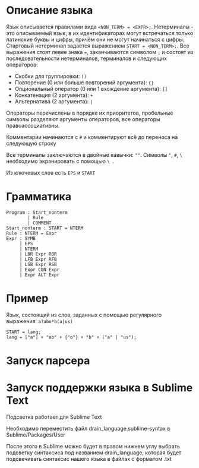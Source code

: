 # Описание языка

Язык описывается правилами вида `<NON_TERM> = <EXPR>;`. Нетерминалы - это описываемый язык, 
в их идентификаторах могут встречаться только латинские буквы и цифры, причём они не могут 
начинаться с цифры. Стартовый нетерминал задаётся выражением `START = <NON_TERM>;`.
Все выражения стоят левее знака `=`, заканчиваются символом `;` и состоят из 
последовательности нетерминалов, терминалов и следующих операторов:

* Скобки для группировки: `()`
* Повторение (0 или больше повторений аргумента): `{}`
* Опциональный оператор (0 или 1 вхождение аргумента): `[]`
* Конкатенация (2 аргумента): `+`
* Альтернатива (2 аргумента): `|`

Операторы перечислены в порядке их приоритетов, пробельные символы разделяют аргументы операторов, 
все операторы правоассоциативны.

Комментарии начинаются с `#` и комментируют всё до переноса на следующую строку

Все терминалы заключаются в двойные кавычки: `""`. Символы  `"`, `#`, `\ ` необходимо 
экранировать с помощью `\ `.

Из ключевых слов есть `EPS` и  `START`

# Грамматика

```
Program : Start_nonterm
        | Rule
        | COMMENT
Start_nonterm : START = NTERM
Rule : NTERM = Expr
Expr : SYMB
     | EPS
     | NTERM
     | LBR Expr RBR
     | LFB Expr RFB
     | LSB Expr RSB
     | Expr CON Expr
     | Expr ALT Expr
```

# Пример

Язык, состоящий из слов, заданных с помощью регулярного выражения: `a?abo*b(a|us)`

```
START = lang;
lang = ["a"] + "ab" + {"o"} + "b" + ("a" | "us");
```

# Запуск парсера


# Запуск поддержки языка в Sublime Text
Подсветка работает для Sublime Text

Необходимо переместить файл drain_language.sublime-syntax в Sublime/Packages/User

После этого в Sublime можно будет в правом нижнем углу выбрать подсветку синтаксиса под 
названием drain_language, которая будет подсвечивать синтаксис нашего языка в файлах с форматом .txt
